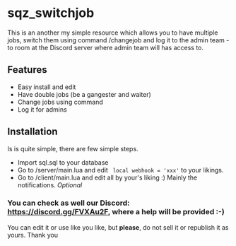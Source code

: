 # sqz_switchjob

This is an another my simple resource which allows you to have multiple jobs, switch them using command /changejob and log it to the admin team - to room at the Discord server where admin team will has access to.

## Features
- Easy install and edit
- Have double jobs (be a gangester and waiter)
- Change jobs using command
- Log it for admins

## Installation
Is is quite simple, there are few simple steps.

- Import sql.sql to your database
- Go to /server/main.lua and edit ``` local webhook = 'xxx'``` to your likings.
- Go to /client/main.lua and edit all by your's liking :) Mainly the notifications. *Optional*

### You can check as well our Discord: https://discord.gg/FVXAu2F, where a help will be provided :-)
You can edit it or use like you like, but **please**, do not sell it or republish it as yours. Thank you

